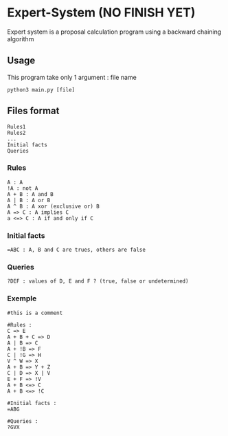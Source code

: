 # Expert-System (NO FINISH YET)

Expert system is a proposal calculation program using a backward chaining algorithm

## Usage

This program take only 1 argument : file name

```
python3 main.py [file]
```

## Files format

```
Rules1
Rules2
...
Initial facts
Queries
```

### Rules

```
A : A
!A : not A
A + B : A and B
A | B : A or B
A ^ B : A xor (exclusive or) B
A => C : A implies C
a <=> C : A if and only if C
```

### Initial facts

```
=ABC : A, B and C are trues, others are false
```

### Queries

```
?DEF : values of D, E and F ? (true, false or undetermined)
```

### Exemple

```
#this is a comment

#Rules :
C => E
A + B + C => D
A | B => C
A + !B => F
C | !G => H
V ^ W => X
A + B => Y + Z
C | D => X | V
E + F => !V
A + B <=> C
A + B <=> !C

#Initial facts :
=ABG

#Queries :
?GVX 
```
